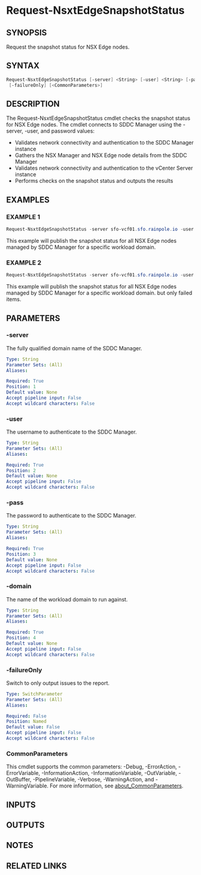 # Request-NsxtEdgeSnapshotStatus

## SYNOPSIS

Request the snapshot status for NSX Edge nodes.

## SYNTAX

```powershell
Request-NsxtEdgeSnapshotStatus [-server] <String> [-user] <String> [-pass] <String> [-domain] <String>
 [-failureOnly] [<CommonParameters>]
```

## DESCRIPTION

The Request-NsxtEdgeSnapshotStatus cmdlet checks the snapshot status for NSX Edge nodes.
The cmdlet connects to SDDC Manager using the -server, -user, and password values:

- Validates network connectivity and authentication to the SDDC Manager instance
- Gathers the NSX Manager and NSX Edge node details from the SDDC Manager
- Validates network connectivity and authentication to the vCenter Server instance
- Performs checks on the snapshot status and outputs the results

## EXAMPLES

### EXAMPLE 1

```powershell
Request-NsxtEdgeSnapshotStatus -server sfo-vcf01.sfo.rainpole.io -user admin@local -pass VMw@re1!VMw@re1! -domain sfo-w01
```

This example will publish the snapshot status for all NSX Edge nodes managed by SDDC Manager for a specific workload domain.

### EXAMPLE 2

```powershell
Request-NsxtEdgeSnapshotStatus -server sfo-vcf01.sfo.rainpole.io -user admin@local -pass VMw@re1!VMw@re1! -domain sfo-w01 -failureOnly
```

This example will publish the snapshot status for all NSX Edge nodes managed by SDDC Manager for a specific workload domain. but only failed items.

## PARAMETERS

### -server

The fully qualified domain name of the SDDC Manager.

```yaml
Type: String
Parameter Sets: (All)
Aliases:

Required: True
Position: 1
Default value: None
Accept pipeline input: False
Accept wildcard characters: False
```

### -user

The username to authenticate to the SDDC Manager.

```yaml
Type: String
Parameter Sets: (All)
Aliases:

Required: True
Position: 2
Default value: None
Accept pipeline input: False
Accept wildcard characters: False
```

### -pass

The password to authenticate to the SDDC Manager.

```yaml
Type: String
Parameter Sets: (All)
Aliases:

Required: True
Position: 3
Default value: None
Accept pipeline input: False
Accept wildcard characters: False
```

### -domain

The name of the workload domain to run against.

```yaml
Type: String
Parameter Sets: (All)
Aliases:

Required: True
Position: 4
Default value: None
Accept pipeline input: False
Accept wildcard characters: False
```

### -failureOnly

Switch to only output issues to the report.

```yaml
Type: SwitchParameter
Parameter Sets: (All)
Aliases:

Required: False
Position: Named
Default value: False
Accept pipeline input: False
Accept wildcard characters: False
```

### CommonParameters

This cmdlet supports the common parameters: -Debug, -ErrorAction, -ErrorVariable, -InformationAction, -InformationVariable, -OutVariable, -OutBuffer, -PipelineVariable, -Verbose, -WarningAction, and -WarningVariable. For more information, see [about_CommonParameters](http://go.microsoft.com/fwlink/?LinkID=113216).

## INPUTS

## OUTPUTS

## NOTES

## RELATED LINKS
